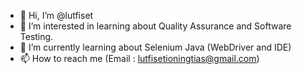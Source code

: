 - 👋 Hi, I’m @lutfiset
- 👀 I’m interested in learning about Quality Assurance and Software Testing.
- 🌱 I’m currently learning about Selenium Java (WebDriver and IDE)
- 📫 How to reach me (Email : lutfisetioningtias@gmail.com)

<!---
lutfiset/lutfiset is a ✨ special ✨ repository because its `README.md` (this file) appears on your GitHub profile.
You can click the Preview link to take a look at your changes.
--->
